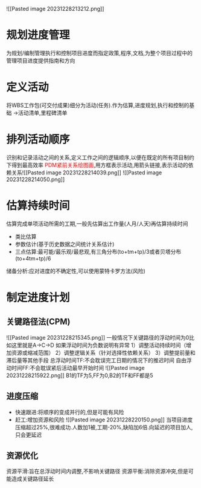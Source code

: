 ![[Pasted image 20231228213212.png]]
# 规划进度管理
为规划/编制管理执行和控制项目进度而指定政策,程序,文档,为整个项目过程中的管理项目进度提供指南和方向
# 定义活动
将WBS工作包(可交付成果)细分为活动(任务).作为估算,进度规划,执行和控制的基础
->活动清单,里程碑清单
# 排列活动顺序
识别和记录活动之间的关系,定义工作之间的逻辑顺序,以便在既定的所有项目制约下得到最高效率
<font color="#ff0000">PDM紧前关系绘图画</font>,用方框表示活动,用箭头链接,表示活动的依赖关系![[Pasted image 20231228214039.png]]
![[Pasted image 20231228214050.png]]
# 估算持续时间
估算完成单项活动所需的工期,一般先估算出工作量(人月/人天)再估算持续时间
- 类比估算
- 参数估计(基于历史数据之间统计关系估计)
- 三点估算:最可能/最乐观/最悲观,有三角分布(to+tm+tp)/3或者贝塔分布(to+4tm+tp)/6

储备分析:应对进度的不确定性,可以使用蒙特卡罗方法(风险)
# 制定进度计划
## 关键路径法(CPM)
![[Pasted image 20231228215345.png]]
一般情况下关键路径的浮动时间为0比如这里就是A->C->D
如果浮动时间为负数说明有异常
1）调整活动持续时间（增加资源或缩减范围）
2）调整逻辑关系（针对选择性依赖关系）
3）调整提前量和滞后量等其他手段
总浮动时间TF:不会耽误完工日期的情况下的推迟时间
自由浮动时间FF:不会耽误紧后活动最早开始时间
![[Pasted image 20231228215922.png]]
B1的TF为5,FF为0,B2的TF和FF都是5
## 进度压缩
- 快速跟进:将顺序的变成并行的,但是可能有风险
- 赶工:增加资源和风险
![[Pasted image 20231228220150.png]]
当项目进度压缩超过25%,很难成功.人数加1被,工期-20%,缺陷加6倍.向延迟的项目加人,只会更延迟
## 资源优化
资源平滑:旨在总浮动时间内调整,不影响关键路径
资源平衡:消除资源冲突,但是可能造成关键路径延长

